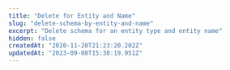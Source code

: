 ```yaml
---
title: "Delete for Entity and Name"
slug: "delete-schema-by-entity-and-name"
excerpt: "Delete schema for an entity type and entity name"
hidden: false
createdAt: "2020-11-20T21:23:20.202Z"
updatedAt: "2023-09-08T15:38:19.951Z"
---
```

